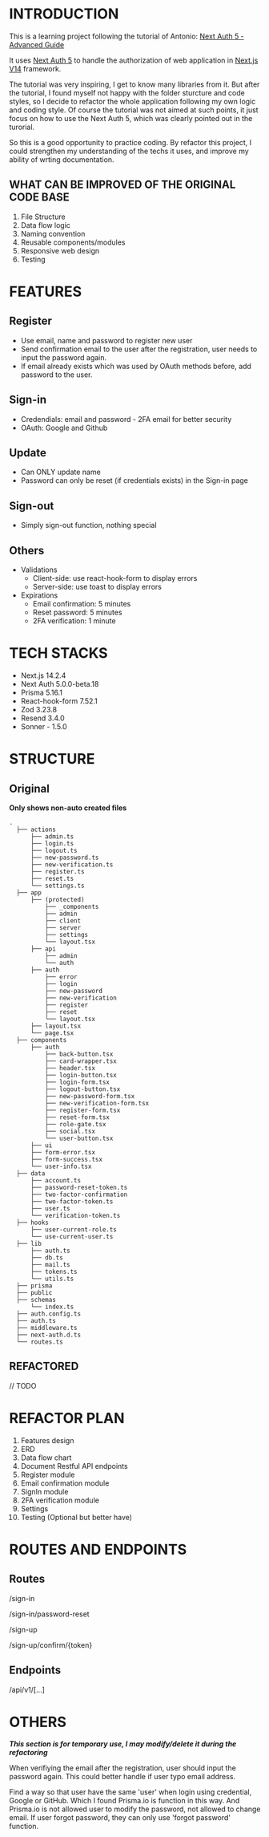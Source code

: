 # INTRODUCTION

This is a learning project following the tutorial of Antonio: [Next Auth 5 - Advanced Guide]('https://www.codewithantonio.com/projects/auth-masterclass')

It uses [Next Auth 5]('https://authjs.dev/') to handle the authorization of web application in [Next.js V14]('https://nextjs.org/') framework.

The tutorial was very inspiring, I get to know many libraries from it. But after the tutorial, I found myself not happy with the folder sturcture and code styles, so I decide to refactor the whole application following my own logic and coding style. Of course the tutorial was not aimed at such points, it just focus on how to use the Next Auth 5, which was clearly pointed out in the turorial.

So this is a good opportunity to practice coding. By refactor this project, I could strengthen my understanding of the techs it uses, and improve my ability of wrting documentation.

## WHAT CAN BE IMPROVED OF THE ORIGINAL CODE BASE

1. File Structure
2. Data flow logic
3. Naming convention
4. Reusable components/modules
5. Responsive web design
6. Testing

# FEATURES

## Register

- Use email, name and password to register new user
- Send confirmation email to the user after the registration, user needs to input the password again.
- If email already exists which was used by OAuth methods before, add password to the user.

## Sign-in

- Credendials: email and password - 2FA email for better security
- OAuth: Google and Github

## Update

- Can ONLY update name
- Password can only be reset (if credentials exists) in the Sign-in page

## Sign-out

- Simply sign-out function, nothing special

## Others

- Validations
  - Client-side: use react-hook-form to display errors
  - Server-side: use toast to display errors
- Expirations
  - Email confirmation: 5 minutes
  - Reset password: 5 minutes
  - 2FA verification: 1 minute

# TECH STACKS

- Next.js 14.2.4
- Next Auth 5.0.0-beta.18
- Prisma 5.16.1
- React-hook-form 7.52.1
- Zod 3.23.8
- Resend 3.4.0
- Sonner - 1.5.0

# STRUCTURE

## Original

**Only shows non-auto created files**

```
.
  ├── actions
      ├── admin.ts
      ├── login.ts
      ├── logout.ts
      ├── new-password.ts
      ├── new-verification.ts
      ├── register.ts
      ├── reset.ts
      └── settings.ts
  ├── app
      ├── (protected)
          ├── _components
          ├── admin
          ├── client
          ├── server
          ├── settings
          └── layout.tsx
      ├── api
          ├── admin
          └── auth
      ├── auth
          ├── error
          ├── login
          ├── new-password
          ├── new-verification
          ├── register
          ├── reset
          └── layout.tsx
      ├── layout.tsx
      └── page.tsx
  ├── components
      ├── auth
          ├── back-button.tsx
          ├── card-wrapper.tsx
          ├── header.tsx
          ├── login-button.tsx
          ├── login-form.tsx
          ├── logout-button.tsx
          ├── new-password-form.tsx
          ├── new-verification-form.tsx
          ├── register-form.tsx
          ├── reset-form.tsx
          ├── role-gate.tsx
          ├── social.tsx
          └── user-button.tsx
      ├── ui
      ├── form-error.tsx
      ├── form-success.tsx
      └── user-info.tsx
  ├── data
      ├── account.ts
      ├── password-reset-token.ts
      ├── two-factor-confirmation
      ├── two-factor-token.ts
      ├── user.ts
      └── verification-token.ts
  ├── hooks
      ├── user-current-role.ts
      └── use-current-user.ts
  ├── lib
      ├── auth.ts
      ├── db.ts
      ├── mail.ts
      ├── tokens.ts
      └── utils.ts
  ├── prisma
  ├── public
  ├── schemas
      └── index.ts
  ├── auth.config.ts
  ├── auth.ts
  ├── middleware.ts
  ├── next-auth.d.ts
  └── routes.ts
```

## REFACTORED

// TODO

# REFACTOR PLAN

1. Features design
2. ERD
3. Data flow chart
4. Document Restful API endpoints
5. Register module
6. Email confirmation module
7. SignIn module
8. 2FA verification module
9. Settings
10. Testing (Optional but better have)

# ROUTES AND ENDPOINTS

## Routes

/sign-in

/sign-in/password-reset

/sign-up

/sign-up/confirm/{token}

## Endpoints

/api/v1/[...]

# OTHERS

**_This section is for temporary use, I may modify/delete it during the refactoring_**

When verifiying the email after the registration, user should input the password again. This could better handle if user typo email address.

Find a way so that user have the same 'user' when login using credential, Google or GitHub. Which I found Prisma.io is function in this way. And Prisma.io is not allowed user to modify the password, not allowed to change email. If user forgot password, they can only use 'forgot password' function.
